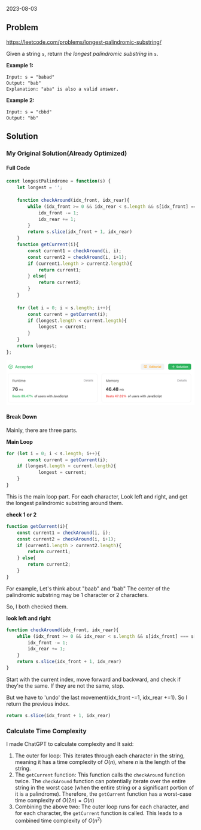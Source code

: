 2023-08-03

## Problem

https://leetcode.com/problems/longest-palindromic-substring/

Given a string `s`, return *the longest* *palindromic substring* in `s`.

**Example 1:**

```
Input: s = "babad"
Output: "bab"
Explanation: "aba" is also a valid answer.
```

**Example 2:**

```
Input: s = "cbbd"
Output: "bb"
```

## Solution

### My Original Solution(Already Optimized)

#### Full Code

```javascript
const longestPalindrome = function(s) {
    let longest = '';

    function checkAround(idx_front, idx_rear){
        while (idx_front >= 0 && idx_rear < s.length && s[idx_front] === s[idx_rear]){
            idx_front -= 1;
            idx_rear += 1;
        }
        return s.slice(idx_front + 1, idx_rear)
    }
    function getCurrent(i){
        const current1 = checkAround(i, i);
        const current2 = checkAround(i, i+1);
        if (current1.length > current2.length){
            return current1;
        } else{
            return current2;
        }
    }

    for (let i = 0; i < s.length; i++){
        const current = getCurrent(i);
        if (longest.length < current.length){
            longest = current;
        }
    }
    return longest;
};
```

![image-20230804142132971](../../../../images/typora/image-20230804142132971.png)

#### Break Down

Mainly, there are three parts.

**Main Loop**

```javascript
for (let i = 0; i < s.length; i++){
		const current = getCurrent(i);
  	if (longest.length < current.length){
    		longest = current;
    }
}
```

This is the main loop part. For each character, Look left and right, and get the longest palindromic substring around them.

**check 1 or 2**

```javascript
function getCurrent(i){
    const current1 = checkAround(i, i);
    const current2 = checkAround(i, i+1);
    if (current1.length > current2.length){
        return current1;
    } else{
        return current2;
    }
}
```

For example, Let's think about "baab" and "bab"
The center of the palindromic substring may be 1 character or 2 characters.

So, I both checked them.

**look left and right**

```javascript
function checkAround(idx_front, idx_rear){
    while (idx_front >= 0 && idx_rear < s.length && s[idx_front] === s[idx_rear]){
        idx_front -= 1;
        idx_rear += 1;
    }
    return s.slice(idx_front + 1, idx_rear)
}
```

Start with the current index, move forward and backward, and check if they're the same.
If they are not the same, stop.

But we have to 'undo' the last movement(idx_front -=1, idx_rear +=1). 
So I return the previous index.

```javascript
return s.slice(idx_front + 1, idx_rear)
```

### Calculate Time Complexity

I made ChatGPT to calculate complexity and It said:

1. The outer for loop: This iterates through each character in the string, meaning it has a time complexity of $O(n)$, where $n$ is the length of the string.
2. The `getCurrent` function: This function calls the `checkAround` function twice. The `checkAround` function can potentially iterate over the entire string in the worst case (when the entire string or a significant portion of it is a palindrome). Therefore, the `getCurrent` function has a worst-case time complexity of $O(2n) = O(n)$
3. Combining the above two: The outer loop runs for each character, and for each character, the `getCurrent` function is called. This leads to a combined time complexity of $O(n^2)$

